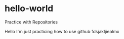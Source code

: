 # hello-world
Practice with Repositories

Hello I'm just practicing how to use github fdsjakljiealmx
